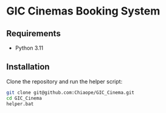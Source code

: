 # GIC Cinemas Booking System

## Requirements

- Python 3.11

## Installation

Clone the repository and run the helper script:

```bash
git clone git@github.com:Chiaope/GIC_Cinema.git
cd GIC_Cinema
helper.bat
